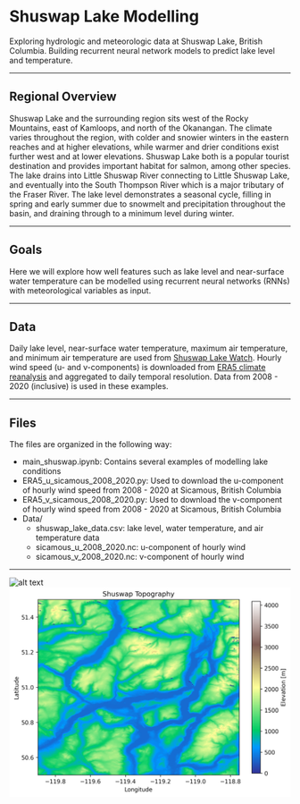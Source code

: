 # Shuswap Lake Modelling  

Exploring hydrologic and meteorologic data at Shuswap Lake, British Columbia.  Building recurrent neural network models to predict lake level and temperature.
___

## Regional Overview

Shuswap Lake and the surrounding region sits west of the Rocky Mountains, east of Kamloops, and north of the Okanangan.  The climate varies throughout the region, with colder and snowier winters in the eastern reaches and at higher elevations, while warmer and drier conditions exist further west and at lower elevations.  Shuswap Lake both is a popular tourist destination and provides important habitat for salmon, among other species.  The lake drains into Little Shuswap River connecting to Little Shuswap Lake, and eventually into the South Thompson River which is a major tributary of the Fraser River.  The lake level demonstrates a seasonal cycle, filling in spring and early summer due to snowmelt and precipitation throughout the basin, and draining through to a minimum level during winter.  

___

## Goals

Here we will explore how well features such as lake level and near-surface water temperature can be modelled using recurrent neural networks (RNNs) with meteorological variables as input.
___

## Data

Daily lake level, near-surface water temperature, maximum air temperature, and minimum air temperature are used from [Shuswap Lake Watch](https://www.shuswaplakewatch.com/index.php).  Hourly wind speed (u- and v-components) is downloaded from [ERA5 climate reanalysis](https://www.ecmwf.int/en/forecasts/datasets/reanalysis-datasets/era5) and aggregated to daily temporal resolution.  Data from 2008 - 2020 (inclusive) is used in these examples.

___

## Files

The files are organized in the following way:
* main_shuswap.ipynb: Contains several examples of modelling lake conditions
* ERA5_u_sicamous_2008_2020.py: Used to download the u-component of hourly wind speed from 2008 - 2020 at Sicamous, British Columbia
* ERA5_v_sicamous_2008_2020.py: Used to download the v-component of hourly wind speed from 2008 - 2020 at Sicamous, British Columbia
* Data/
  * shuswap_lake_data.csv: lake level, water temperature, and air temperature data
  * sicamous_u_2008_2020.nc: u-component of hourly wind
  * sicamous_v_2008_2020.nc: v-component of hourly wind

___

![alt text](https://github.com/andersonsam/shuswap_lake_modelling/blob/main/Images/google_maps.png)
![alt text](https://github.com/andersonsam/shuswap_lake_modelling/blob/main/Images/shuswap_topography.png)

